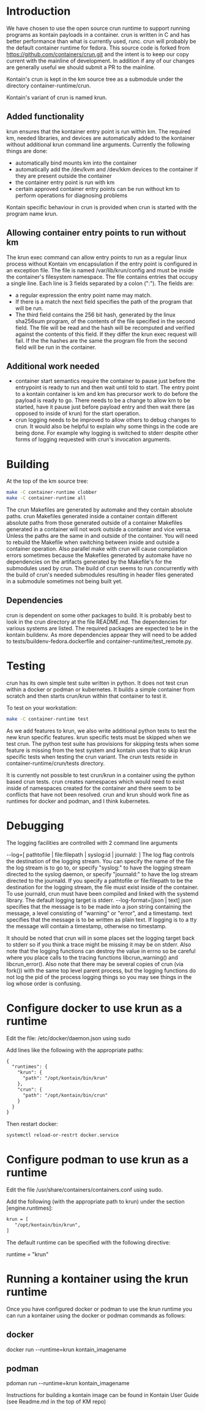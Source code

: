 # Introduction

We have chosen to use the open source crun runtime to support running programs as kontain payloads in a container.
crun is written in C and has better performance than what is currently used, runc.
crun will probably be the default container runtime for fedora.
This source code is forked from https://github.com/containers/crun.git and the intent is to keep our copy current with
the mainline of development.  In addition if any of our changes are generally useful we should submit a PR to the mainline.

Kontain's crun is kept in the km source tree as a submodule under the directory container-runtime/crun.

Kontain's variant of crun is named krun.

## Added functionality

krun ensures that the kontainer entry point is run within km.  The required km, needed libraries, and devices are
automatically added to the kontainer without additional krun command line arguments.  Currently the following things
are done:

- automatically bind mounts km into the container
- automatically add the /dev/kvm and /dev/kkm devices to the container if they are present outside the container
- the container entry point is run with km
- certain approved container entry points can be run without km to perform operations for diagnosing problems

Kontain specific behaviour in crun is provided when crun is started with the program name krun.

## Allowing container entry points to run without km

The krun exec command can allow entry points to run as a regular linux process without Kontain vm encapsulation if the entry point is configured in an exception file.
The file is named /var/lib/krun/config and must be inside the container's filesystem namespace.
The file contains entries that occupy a single line.  Each line is 3 fields separated by a colon (":").
The fields are:
- a regular expression the entry point name may match.
- If there is a match the next field specifies the path of the program that will be run.
- The third field contains the 256 bit hash, generated by the linux sha256sum program, of the contents of the file specified in the second field.
  The file will be read and the hash will be recomputed and verified against the contents of this field.
  If they differ the krun exec request will fail.  If the the hashes are the same the program file from the second field will be run in the container.

## Additional work needed

- container start semantics require the container to pause just before the entrypoint is ready to run and then wait until told to start.
  The entry point to a kontain container is km and km has precursor work to do before the payload is ready to go.  There needs to be a change
  to allow km to be started, have it pause just before payload entry and then wait there (as opposed to inside of krun) for the
  start operation.
- crun logging needs to be improved to allow others to debug changes to crun.  It would also be helpful to explain why some things in the
  code are being done.  For example why logging is switched to stderr despite other forms of logging requested with crun's invocation arguments.

# Building

At the top of the km source tree:

```bash
make -C container-runtime clobber
make -C container-runtime all
```

The crun Makefiles are generated by automake and they contain absolute paths.
crun Makefiles generated inside a container contain different absolute paths from those generated outside of a container
Makefiles generated in a container will not work outside a container and vice versa.  Unless the paths are the same in and outside
of the container.  You will need to rebuild the Makefile when switching between inside and outside a container operation.
Also parallel make with crun will cause compilation errors sometimes because the Makefiles generated by automake have no dependencies on
the artifacts generated by the Makefile's for the submodules used by crun.  The build of crun seems to run concurrently with the
build of crun's needed submodules resulting in header files generated in a submodule sometimes not being built yet.

## Dependencies

crun is dependent on some other packages to build.  It is probably best to look in the crun directory at the file README.md.
The dependencies for various systems are listed.
The required packages are expected to be in the kontain buildenv.  As more dependencies appear they will need to be added to
tests/buildenv-fedora.dockerfile and container-runtime/test_remote.py.

# Testing

crun has its own simple test suite written in python.  It does not test crun within a docker or podman or kubernetes.
It builds a simple container from scratch and then starts crun/krun within that container to test it.

To test on your workstation:

```bash
make -C container-runtime test
```

As we add features to krun, we also write additional python tests to test the new krun specific features.
krun specific tests must be skipped when we test crun.  The python test suite has provisions for skipping tests
when some feature is missing from the test system and kontain uses that to skip krun specific tests when testing
the crun variant.
The crun tests reside in container-runtime/crun/tests directory.

It is currently not possible to test crun/krun in a container using the python based crun tests.  crun creates namespaces which would need to
exist inside of namespaces created for the container and there seem to be conflicts that have not been resolved.
crun and krun should work fine as runtimes for docker and podman, and I think kubernetes.

# Debugging

The logging facilities are controlled with 2 command line arguments

--log=[ pathtofile | file:filepath | syslog:id | journald: ]
The log flag controls the destination of the logging stream.  You can specify the name of the file the log stream is to go to, or specify "syslog:"
to have the logging stream directed to the syslog daemon, or specify "journald:" to have the log stream directed to the journald.
If you specify a pathtofile or file:filepath to be the destination for the logging stream, the file must exist inside of the container.
To use journald, crun must have been compiled and linked with the systemd library.
The default logging target is stderr.
--log-format=[json | text]
json specifies that the message is to be made into a json string containing the message, a level consisting of "warning" or "error", and a timestamp.
text specifies that the message is to be written as plain text.  If logging is to a tty the message will contain a timestamp, otherwise no timestamp.

It should be noted that crun will in some places set the logging target back to stderr so if you think a trace might be missing it may be on stderr.
Also note that the logging functions can destroy the value in errno so be careful where you place calls to the tracing functions libcrun_warning() and
libcrun_error().
Also note that there may be several copies of crun (via fork()) with the same top level parent process, but the logging functions do not log the
pid of the process logging things so you may see things in the log whose order is confusing.

# Configure docker to use krun as a runtime

Edit the file: /etc/docker/daemon.json using sudo

Add lines like the following with the appropriate paths:

```txt
{
  "runtimes": {
    "krun": {
      "path": "/opt/kontain/bin/krun"
    },
    "crun": {
      "path": "/opt/kontain/bin/crun"
    }
  }
}
```
Then restart docker:

```bash
systemctl reload-or-restrt docker.service
```

# Configure podman to use krun as a runtime

Edit the file /usr/share/containers/containers.conf using sudo.

Add the following (with the appropriate path to krun) under the section [engine.runtimes]:

```txt
krun = [
   "/opt/kontain/bin/krun",
]
```

The default runtime can be specified with the following directive:

runtime = "krun"

# Running a kontainer using the krun runtime

Once you have configured docker or podman to use the krun runtime you can run a kontainer using the docker or podman commands as follows:

## docker

docker run --runtime=krun kontain_imagename

## podman

pdoman run --runtime=krun kontain_imagename

Instructions for building a kontain image can be found in Kontain User Guide (see Readme.md in the top of KM repo)
